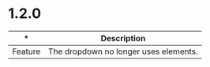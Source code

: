<!-- Remove/use this changelog when we setup the automatized system for generating the changelog -->
# 1.2.0
| *   | Description                                                                                                 |
| --- | ----------------------------------------------------------------------------------------------------------- |
| Feature | The dropdown no longer uses <component-slot> elements. |